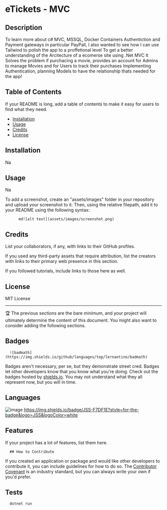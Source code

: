 # eTickets - MVC

## Description

To learn more about c# MVC, MSSQL, Docker Containers Authentiction and Payment gateways in particular PayPall, I also wanted to see how I can use Tailwind to polish the app to a proffetional level
To get a better understanding of the Arcitecture of a ecomerse site using .Net MVC
It Solves the problem if purchacing a movie, provides an account for Admins to manage Movies and for Users to track their purchases
Implementing Authentication, planning Models to have the relationship thats needed for the app!

## Table of Contents

If your README is long, add a table of contents to make it easy for users to find what they need.

- [Installation](#installation)
- [Usage](#usage)
- [Credits](#credits)
- [License](#license)

## Installation

Na

## Usage

Na

To add a screenshot, create an "assets/images" folder in your repository and upload your screenshot to it. Then, using the relative filepath, add it to your README using the following syntax:

          md![alt text](assets/images/screenshot.png)



## Credits

List your collaborators, if any, with links to their GitHub profiles.

If you used any third-party assets that require attribution, list the creators with links to their primary web presence in this section.

If you followed tutorials, include links to those here as well.

## License

MIT License

---

🏆 The previous sections are the bare minimum, and your project will ultimately determine the content of this document. You might also want to consider adding the following sections.

## Badges

      ![badmath](https://img.shields.io/github/languages/top/lernantino/badmath)


Badges aren't necessary, per se, but they demonstrate street cred. Badges let other developers know that you know what you're doing. Check out the badges hosted by [shields.io](https://shields.io/). You may not understand what they all represent now, but you will in time.

## Languages

![image]({BadgeURLHere})
https://img.shields.io/badge/JSS-F7DF1E?style=for-the-badge&logo=JSS&logoColor=white

## Features

If your project has a lot of features, list them here.

      ## How to Contribute


If you created an application or package and would like other developers to contribute it, you can include guidelines for how to do so. The [Contributor Covenant](https://www.contributor-covenant.org/) is an industry standard, but you can always write your own if you'd prefer.

## Tests

      dotnet run
